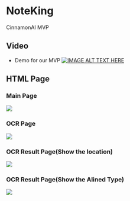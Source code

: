 # NoteKing
CinnamonAI MVP
## Video
* Demo for our MVP
[![IMAGE ALT TEXT HERE](https://i.imgur.com/uEWTBBS.png)](https://www.youtube.com/watch?v=AbAIDW5g1Dg "NoteKing")
## HTML Page
### Main Page
![](https://i.imgur.com/mfjlQw9.png)
### OCR Page
![](https://i.imgur.com/JcdD5rF.png)
### OCR Result Page(Show the location)
![](https://i.imgur.com/FXxvUBy.png)
### OCR Result Page(Show the Alined Type)
![](https://i.imgur.com/Bd8qnhm.png)
